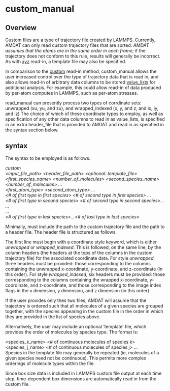 <h1>custom_manual</h1>

<h2>Overview</h2>

Custom files are a type of trajectory file created by LAMMPS. Currently, AMDAT can only read custom trajectory files that are sorted:  _AMDAT assumes that the atoms are in the same order in each frame_; if the trajectory does not conform to this rule, results will generally be incorrect. As with [xyz](xyz.md) read-in,  a template file may also be specified. 

In comparison to the [custom](custom.md) read-in method, custom_manual allows the user increased control over the type of trajectory data that is read in, and also allows read-in of arbitrary data columns to be stored [value_lists](value_list.md) for additional analysis. For example, this could allow read-in of data produced by per-atom computes in LAMMPS, such as per-atom stresses.

read_manual can presently process two types of corrdinate sets: unwrapped (xu, yu, and zu), and wrapped_indexed (x, y, and z, and ix, iy, and iz)  The choice of which of these coordinate types to employ, as well as specification of any other data columns to read in as value_lists, is specified in an extra header_file that is provided to AMDAT and read in as specified in the syntax section below.

<h2>syntax</h2>

The syntax to be employed is as follows.

_custom_   
_<input\_file\_path> <header\_file\_path> <optional: template\_file>_  
_<first\_species\_name> <number\_of\_molecules> <second\_species\_name> <number\_of\_molecules> …_  
_<first\_atom\_type> <second\_atom\_type> …_  
_<# of first type in first species> <# of second type in first species> …_  
_<# of first type in second species> <# of second type in second species>…_  
_..._  
_..._  
_<# of first type in last species>…<# of last type in last species>_  

Minimally, <filenames> must include the path to the custom trajectory file and the path to a header file. The header file is structured as follows.

The first line must begin with a coordinate style keyword, which is either _unwrapped_ or _wrapped\_indexed_. This is followed, on the same line, by the column headers (the headers at the tops of the columns in the custom trajectory file) for the associated coordinate data. For style _unwrapped_, three headers must be provided: those corresponding to the columns containing the unwrapped x-coordinate, y-coordinate, and z-coordinate (in this order). For style _wrapped\_indexed_, six headers must be provided: those corresponding to the columns containing the wrapped x-coordinate, y-coordinate, and z-coordinate, and those corresponding to the image index flags in the x dimension, y dimension, and z dimension (in this order).


If the user provides only thes two files, AMDAT will assume that the trajectory is ordered such that all molecules of a given species are grouped together, with the species appearing in the custom file in the order in which they are provided in the list of species above.

Alternatively, the user may include an optional ‘template’ file, which provides the order of molecules by species type. The format is:

<species_k_name> <# of continuous molecules of species k>
<species_j_name> <# of continuous molecules of species j>
…   
Species in the template file may generally be repeated (ie, molecules of a given species need not be continuous). This permits more complex orderings of molecule types within the file.

Since box size data is included in LAMMPS custom file output at each time step, time-dependent box dimensions are automatically read in from the custom file.
